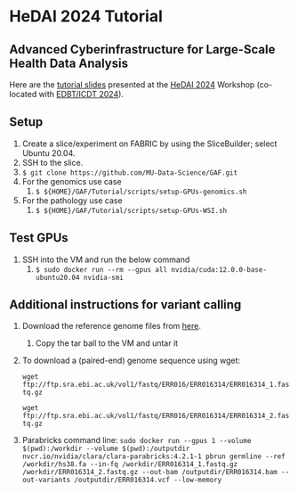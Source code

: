 # HeDAI 2024 Tutorial
## Advanced Cyberinfrastructure for Large-Scale Health Data Analysis

Here are the [tutorial slides](https://drive.google.com/file/d/1wiAZHboUWxXR7gBSBpsG1Zw9q48yjXDN/view?usp=sharing) presented at the [HeDAI 2024](https://sites.google.com/view/hedai2024) Workshop (co-located with [EDBT/ICDT 2024](https://dastlab.github.io/edbticdt2024/)).

## Setup
1. Create a slice/experiment on FABRIC by using the SliceBuilder; select Ubuntu 20.04.
2. SSH to the slice.
3. `$ git clone https://github.com/MU-Data-Science/GAF.git`
4. For the genomics use case
   1. `$ ${HOME}/GAF/Tutorial/scripts/setup-GPUs-genomics.sh` 
5. For the pathology use case
   1. `$ ${HOME}/GAF/Tutorial/scripts/setup-GPUs-WSI.sh`

## Test GPUs
1. SSH into the VM and run the below command
   1. `$ sudo docker run --rm --gpus all nvidia/cuda:12.0.0-base-ubuntu20.04 nvidia-smi`
   
## Additional instructions for variant calling
1. Download the reference genome files from [here](https://mailmissouri-my.sharepoint.com/:u:/g/personal/raopr_umsystem_edu/EcAAl7ea7kJGiVzbMuI5XicBOq2jEXeLN38rL8NSqii5HQ?e=8njtmq).
   1. Copy the tar ball to the VM and untar it
          
3. To download a (paired-end) genome sequence using wget:

   `wget ftp://ftp.sra.ebi.ac.uk/vol1/fastq/ERR016/ERR016314/ERR016314_1.fastq.gz`

   `wget ftp://ftp.sra.ebi.ac.uk/vol1/fastq/ERR016/ERR016314/ERR016314_2.fastq.gz`
4. Parabricks command line:
   `sudo docker run --gpus 1 --volume $(pwd):/workdir --volume $(pwd):/outputdir nvcr.io/nvidia/clara/clara-parabricks:4.2.1-1 pbrun germline --ref /workdir/hs38.fa --in-fq /workdir/ERR016314_1.fastq.gz /workdir/ERR016314_2.fastq.gz --out-bam /outputdir/ERR016314.bam --out-variants /outputdir/ERR016314.vcf --low-memory`
